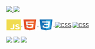<div>
   <a href="https://https://github.com/SkyKIIL">
   <img height="180em" src="https://github-readme-stats.vercel.app/api?username=Coinwish&show_icons=true&theme=tokyonight&include_all_commits=true&count_private=true"/>
   <img height="180em" src="https://github-readme-stats.vercel.app/api/top-langs/?username=Coinwish&layout=compact&langs_count=6&theme=tokyonight"/>
</div>
    
<div style="display: inline_block"><br>
  <img align="center" alt="Js" height="30" width="40" src="https://raw.githubusercontent.com/devicons/devicon/master/icons/javascript/javascript-plain.svg">
  <img align="center" alt="HTML" height="30" width="40" src="https://raw.githubusercontent.com/devicons/devicon/master/icons/html5/html5-original.svg">
  <img align="center" alt="CSS" height="30" width="40" src="https://raw.githubusercontent.com/devicons/devicon/master/icons/css3/css3-original.svg">
  <img align="center" alt="CSS" height="30" width="40" src="https://cdn.jsdelivr.net/gh/devicons/devicon/icons/python/python-original.svg" />
  <img align="center" alt="CSS" height="30" width="40" src="https://cdn.jsdelivr.net/gh/devicons/devicon/icons/django/django-plain.svg" />


</div>
 
<br>
 
<div> 
  <a href="https://www.instagram.com/iguh_23/" target="_blank"><img src="https://img.shields.io/badge/-Instagram-%23E4405F?style=for-the-badge&logo=instagram&logoColor=white" target="_blank"></a>
  <a href = "mailto:alvesigor18@gmail.com"><img src="https://img.shields.io/badge/-Gmail-%23333?style=for-the-badge&logo=gmail&logoColor=white" target="_blank"></a>
  </a>
    <a href="https://www.linkedin.com/in/igor-alves-a697ab218/" target="_blank"><img src="https://img.shields.io/badge/-LinkedIn-%230077B5?style=for-the-badge&logo=linkedin&logoColor=white" target="_blank"></a>
</div>

<!---
SkyKIIL/SkyKIIL is a ✨ special ✨ repository because its `README.md` (this file) appears on your GitHub profile.
You can click the Preview link to take a look at your changes.
--->
